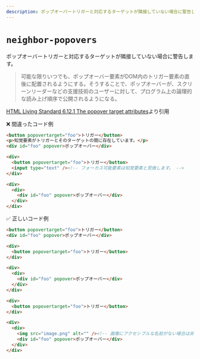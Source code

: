 ```yaml
---
description: ポップオーバートリガーと対応するターゲットが隣接していない場合に警告します
---
```


# `neighbor-popovers`

<!-- textlint-disable ja-technical-writing/ja-no-mixed-period -->

ポップオーバートリガーと対応するターゲットが隣接していない場合に警告します。

> 可能な限りいつでも、ポップオーバー要素がDOM内のトリガー要素の直後に配置されるようにする。そうすることで、ポップオーバーが、スクリーンリーダーなどの支援技術のユーザーに対して、プログラム上の論理的な読み上げ順序で公開されるようになる。

[HTML Living Standard 6.12.1 The popover target attributes](https://momdo.github.io/html/popover.html#the-popover-target-attributes:~:text=%E5%8F%AF%E8%83%BD%E3%81%AA%E9%99%90%E3%82%8A%E3%81%84%E3%81%A4%E3%81%A7%E3%82%82%E3%80%81%E3%83%9D%E3%83%83%E3%83%97%E3%82%AA%E3%83%BC%E3%83%90%E3%83%BC%E8%A6%81%E7%B4%A0%E3%81%8CDOM%E5%86%85%E3%81%AE%E3%83%88%E3%83%AA%E3%82%AC%E3%83%BC%E8%A6%81%E7%B4%A0%E3%81%AE%E7%9B%B4%E5%BE%8C%E3%81%AB%E9%85%8D%E7%BD%AE%E3%81%95%E3%82%8C%E3%82%8B%E3%82%88%E3%81%86%E3%81%AB%E3%81%99%E3%82%8B%E3%80%82%E3%81%9D%E3%81%86%E3%81%99%E3%82%8B%E3%81%93%E3%81%A8%E3%81%A7%E3%80%81%E3%83%9D%E3%83%83%E3%83%97%E3%82%AA%E3%83%BC%E3%83%90%E3%83%BC%E3%81%8C%E3%80%81%E3%82%B9%E3%82%AF%E3%83%AA%E3%83%BC%E3%83%B3%E3%83%AA%E3%83%BC%E3%83%80%E3%83%BC%E3%81%AA%E3%81%A9%E3%81%AE%E6%94%AF%E6%8F%B4%E6%8A%80%E8%A1%93%E3%81%AE%E3%83%A6%E3%83%BC%E3%82%B6%E3%83%BC%E3%81%AB%E5%AF%BE%E3%81%97%E3%81%A6%E3%80%81%E3%83%97%E3%83%AD%E3%82%B0%E3%83%A9%E3%83%A0%E4%B8%8A%E3%81%AE%E8%AB%96%E7%90%86%E7%9A%84%E3%81%AA%E8%AA%AD%E3%81%BF%E4%B8%8A%E3%81%92%E9%A0%86%E5%BA%8F%E3%81%A7%E5%85%AC%E9%96%8B%E3%81%95%E3%82%8C%E3%82%8B%E3%82%88%E3%81%86%E3%81%AB%E3%81%AA%E3%82%8B%E3%80%82)より引用

❌ 間違ったコード例

```html
<button popovertarget="foo">トリガー</button>
<p>知覚要素がトリガーとそのターゲットの間に存在しています。</p>
<div id="foo" popover>ポップオーバー</div>
```

```html
<div>
  <button popovertarget="foo">トリガー</button>
  <input type="text" /><!-- フォーカス可能要素は知覚要素と見做します。 -->
</div>

<div>
  <div>
    <div id="foo" popover>ポップオーバー</div>
  </div>
</div>
```

✅ 正しいコード例

```html
<button popovertarget="foo">トリガー</button>
<div id="foo" popover>ポップオーバー</div>
```

```html
<div>
  <button popovertarget="foo">トリガー</button>
</div>

<div>
  <div>
    <div id="foo" popover>ポップオーバー</div>
  </div>
</div>
```

```html
<div>
  <button popovertarget="foo">トリガー</button>
</div>

<div>
  <div>
    <img src="image.png" alt="" /><!-- 画像にアクセシブルな名前がない場合は非知覚要素と見做します。 -->
    <div id="foo" popover>ポップオーバー</div>
  </div>
</div>
```

<!-- textlint-enable ja-technical-writing/ja-no-mixed-period -->
